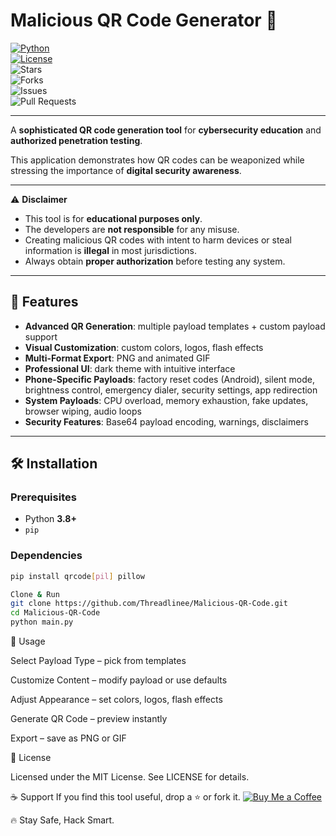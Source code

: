 # Malicious QR Code Generator 🚨  

[![Python](https://img.shields.io/badge/Python-3.8%2B-blue?logo=python&logoColor=white)](https://www.python.org/)  
[![License](https://img.shields.io/badge/License-MIT-green.svg)](LICENSE)  
![Stars](https://img.shields.io/github/stars/Threadlinee/Malicious-QR-Code?style=social)  
![Forks](https://img.shields.io/github/forks/Threadlinee/Malicious-QR-Code?style=social)  
![Issues](https://img.shields.io/github/issues/Threadlinee/Malicious-QR-Code)  
![Pull Requests](https://img.shields.io/github/issues-pr/Threadlinee/Malicious-QR-Code)  

---

A **sophisticated QR code generation tool** for **cybersecurity education** and **authorized penetration testing**.  

This application demonstrates how QR codes can be weaponized while stressing the importance of **digital security awareness**.  

---

⚠️ **Disclaimer**  
- This tool is for **educational purposes only**.  
- The developers are **not responsible** for any misuse.  
- Creating malicious QR codes with intent to harm devices or steal information is **illegal** in most jurisdictions.  
- Always obtain **proper authorization** before testing any system.  

---

## 🚀 Features  

- **Advanced QR Generation**: multiple payload templates + custom payload support  
- **Visual Customization**: custom colors, logos, flash effects  
- **Multi-Format Export**: PNG and animated GIF  
- **Professional UI**: dark theme with intuitive interface  
- **Phone-Specific Payloads**: factory reset codes (Android), silent mode, brightness control, emergency dialer, security settings, app redirection  
- **System Payloads**: CPU overload, memory exhaustion, fake updates, browser wiping, audio loops  
- **Security Features**: Base64 payload encoding, warnings, disclaimers  

---

## 🛠️ Installation  

### Prerequisites  
- Python **3.8+**  
- `pip`  

### Dependencies  
```bash
pip install qrcode[pil] pillow

Clone & Run
git clone https://github.com/Threadlinee/Malicious-QR-Code.git
cd Malicious-QR-Code
python main.py

```
📖 Usage

Select Payload Type – pick from templates

Customize Content – modify payload or use defaults

Adjust Appearance – set colors, logos, flash effects

Generate QR Code – preview instantly

Export – save as PNG or GIF

📜 License

Licensed under the MIT License. See LICENSE
 for details.

☕ Support If you find this tool useful, drop a ⭐ or fork it.
[![Buy Me a Coffee](https://ko-fi.com/img/githubbutton_sm.svg)](https://ko-fi.com/G2G114SBVV)


🔥 Stay Safe, Hack Smart.

